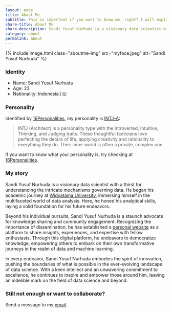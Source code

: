 ```yaml
---
layout: page
title: About Me
subtitle: This is important if you want to know me, right? I will explain it comprehensively.
share-title: About Me
share-description: Sandi Yusuf Nurhuda is a visionary data scientist with a thirst for understanding the intricate mechanisms governing data.
category: about
permalink: about
---
```


{% include image.html
    class="aboutme-img"
    src="myface.jpeg"
    alt="Sandi Yusuf Nurhuda"
%}

### Identity

- Name: Sandi Yusuf Nurhuda
- Age: 23
- Nationality: Indonesia🇮🇩

### Personality

Identified by [16Personalities](https://www.16personalities.com), my personality is [INTJ-A](https://www.16personalities.com/intj-personality):

>INTJ (Architect) is a personality type with the Introverted, Intuitive, Thinking, and Judging traits. These thoughtful tacticians love perfecting the details of life, applying creativity and rationality to everything they do. Their inner world is often a private, complex one.

If you want to know what your personality is, try checking at [16Personalities](https://www.16personalities.com).

### My story

Sandi Yusuf Nurhuda is a visionary data scientist with a thirst for understanding the intricate mechanisms governing data. He began his academic journey at [Widyatama University](https://www.widyatama.ac.id/), immersing himself in the multifaceted world of data analysis. Here, he honed his analytical skills, laying a solid foundation for his future endeavors.

Beyond his individual pursuits, Sandi Yusuf Nurhuda is a staunch advocate for knowledge sharing and community engagement. Recognizing the importance of dissemination, he has established a [personal website](https://sandinurhuda.github.io/) as a platform to share insights, experiences, and expertise with fellow enthusiasts. Through this digital platform, he endeavors to democratize knowledge, empowering others to embark on their own transformative journeys in the realm of data and machine learning.

In every endeavor, Sandi Yusuf Nurhuda embodies the spirit of innovation, pushing the boundaries of what is possible in the ever-evolving landscape of data science. With a keen intellect and an unwavering commitment to excellence, he continues to inspire and empower those around him, leaving an indelible mark on the field of data science and beyond.

### Still not enough or want to collaborate?

Send a message to my [email](mailto:sandinurhuda@gmail.com).